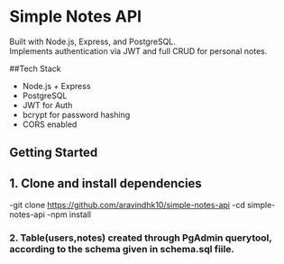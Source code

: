 # Simple Notes API

Built with Node.js, Express, and PostgreSQL.  
Implements authentication via JWT and full CRUD for personal notes.


##Tech Stack

- Node.js + Express
- PostgreSQL
- JWT for Auth
- bcrypt for password hashing
- CORS enabled


## Getting Started

## 1. Clone and install dependencies

-git clone https://github.com/aravindhk10/simple-notes-api
-cd simple-notes-api
-npm install

### 2. Table(users,notes) created through PgAdmin querytool, according to the schema given in schema.sql fiile.

    
